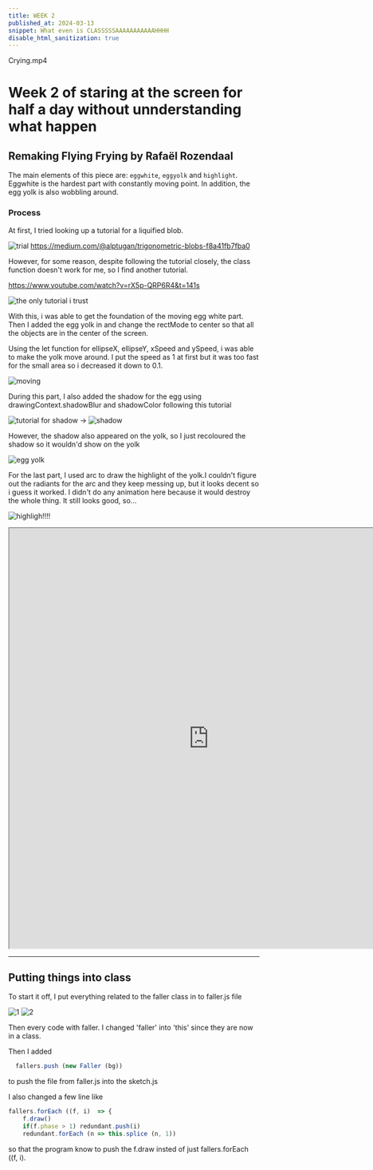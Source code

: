```yaml
---
title: WEEK 2
published_at: 2024-03-13
snippet: What even is CLASSSSSAAAAAAAAAAAHHHH
disable_html_sanitization: true
---
```

Crying.mp4

# Week 2 of staring at the screen for half a day without unnderstanding what happen

## Remaking Flying Frying by Rafaël Rozendaal
 
 The main elements of this piece are: ``eggwhite``, ``eggyolk`` and ``highlight``.
 Eggwhite is the hardest part with constantly moving point. In addition, the egg yolk is also wobbling around.

 ### Process
 At first, I tried looking up a tutorial for a liquified blob. 

 ![trial](/w2/trial.png) https://medium.com/@alptugan/trigonometric-blobs-f8a41fb7fba0

 However, for some reason, despite following the tutorial closely, the class function doesn't work for me, so I find another tutorial. 



 https://www.youtube.com/watch?v=rX5p-QRP6R4&t=141s

 ![the only tutorial i trust](/w2/eggwhite.png) 

 With this, i was able to get the foundation of the moving egg white part. Then I added the egg yolk in and change the rectMode to center so that all the objects are in the center of the screen. 

 Using the let function for ellipseX, ellipseY, xSpeed and ySpeed, i was able to make the yolk move around. I put the speed as 1 at first but it was too fast for the small area so i decreased it down to 0.1. 

 ![moving](/w2/movingyolk.png)

 During this part, I also added the shadow for the egg using drawingContext.shadowBlur and shadowColor following this tutorial 

 ![tutorial for shadow](/w2/shadowtut.png)
  -> ![shadow](/w2/shadow.png)

However, the shadow also appeared on the yolk, so I just recoloured the shadow so it wouldn'd show on the yolk

  ![egg yolk](/w2/yolk.png)

For the last part, I used arc to draw the highlight of the yolk.I couldn't figure out the radiants for the arc and they keep messing up, but it looks decent so i guess it worked. I didn't do any animation here because it would destroy the whole thing. It still looks good, so...

![highligh!!!!](/w2/highlight.png)

<iframe src="https://editor.p5js.org/NoaLwx/full/hIllDNXOV" width=800 height=843></iframe>

***

## Putting things into class

To start it off, I put everything related to the faller class in to faller.js file

![1](/w2/faller1.png)
![2](/w2/faller2.png)

Then every code with faller. I changed 'faller' into 'this' since they are now in a class. 

Then I added 
```javascript
  fallers.push (new Faller (bg))
```
to push the file from faller.js into the sketch.js

I also changed a few line like
```javascript
fallers.forEach ((f, i)  => {
    f.draw()
    if(f.phase > 1) redundant.push(i)
    redundant.forEach (n => this.splice (n, 1)) 
```
so that the program know to push the f.draw insted of just fallers.forEach ((f, i). 